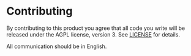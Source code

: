 # Contributing

By contributing to this product you agree that all code you write will be released under the AGPL license, version 3. See [LICENSE](LICENSE) for details.

All communication should be in English.
